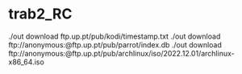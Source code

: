 # trab2_RC


./out download ftp.up.pt/pub/kodi/timestamp.txt
./out download ftp://anonymous:@ftp.up.pt/pub/parrot/index.db
./out download ftp://anonymous:@ftp.up.pt/pub/archlinux/iso/2022.12.01/archlinux-x86_64.iso
